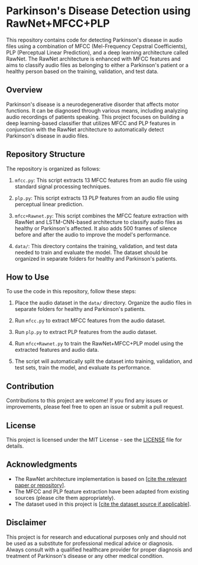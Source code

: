 # Parkinson's Disease Detection using RawNet+MFCC+PLP

This repository contains code for detecting Parkinson's disease in audio files using a combination of MFCC (Mel-Frequency Cepstral Coefficients), PLP (Perceptual Linear Prediction), and a deep learning architecture called RawNet. The RawNet architecture is enhanced with MFCC features and aims to classify audio files as belonging to either a Parkinson's patient or a healthy person based on the training, validation, and test data.

## Overview

Parkinson's disease is a neurodegenerative disorder that affects motor functions. It can be diagnosed through various means, including analyzing audio recordings of patients speaking. This project focuses on building a deep learning-based classifier that utilizes MFCC and PLP features in conjunction with the RawNet architecture to automatically detect Parkinson's disease in audio files.

## Repository Structure

The repository is organized as follows:

1. `mfcc.py`: This script extracts 13 MFCC features from an audio file using standard signal processing techniques.

2. `plp.py`: This script extracts 13 PLP features from an audio file using perceptual linear prediction.

3. `mfcc+Rawnet.py`: This script combines the MFCC feature extraction with RawNet and LSTM-CNN-based architecture to classify audio files as healthy or Parkinson's affected. It also adds 500 frames of silence before and after the audio to improve the model's performance.

4. `data/`: This directory contains the training, validation, and test data needed to train and evaluate the model. The dataset should be organized in separate folders for healthy and Parkinson's patients.

## How to Use

To use the code in this repository, follow these steps:

1. Place the audio dataset in the `data/` directory. Organize the audio files in separate folders for healthy and Parkinson's patients.

2. Run `mfcc.py` to extract MFCC features from the audio dataset.

3. Run `plp.py` to extract PLP features from the audio dataset.

4. Run `mfcc+Rawnet.py` to train the RawNet+MFCC+PLP model using the extracted features and audio data.

5. The script will automatically split the dataset into training, validation, and test sets, train the model, and evaluate its performance.


## Contribution

Contributions to this project are welcome! If you find any issues or improvements, please feel free to open an issue or submit a pull request.

## License

This project is licensed under the MIT License - see the [LICENSE](LICENSE) file for details.

## Acknowledgments

- The RawNet architecture implementation is based on [[cite the relevant paper or repository](https://r.search.yahoo.com/_ylt=AwrKFYmQTc5klUMM.qe7HAx.;_ylu=Y29sbwNzZzMEcG9zAzEEdnRpZAMEc2VjA3Ny/RV=2/RE=1691270673/RO=10/RU=https%3a%2f%2farxiv.org%2fabs%2f1904.08104/RK=2/RS=oq5bsTOTSlt8Ze6CpuxcocVa794-)].
- The MFCC and PLP feature extraction have been adapted from existing sources (please cite them appropriately).
- The dataset used in this project is [[cite the dataset source if applicable](https://r.search.yahoo.com/_ylt=AwrKB76wTc5koXElJyy7HAx.;_ylu=Y29sbwNzZzMEcG9zAzEEdnRpZAMEc2VjA3Ny/RV=2/RE=1691270704/RO=10/RU=https%3a%2f%2fzenodo.org%2frecord%2f2867216/RK=2/RS=sR5MvlmGHF5dzDi.WJponQmF0vY-)].

## Disclaimer

This project is for research and educational purposes only and should not be used as a substitute for professional medical advice or diagnosis. Always consult with a qualified healthcare provider for proper diagnosis and treatment of Parkinson's disease or any other medical condition.
